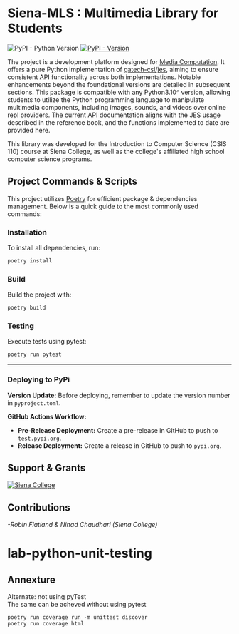 # Siena-MLS : Multimedia Library for Students

![PyPI - Python Version](https://img.shields.io/pypi/pyversions/siena-mls)
[![PyPI - Version](https://img.shields.io/pypi/v/siena-mls)
](https://pypi.org/project/siena-mls/)

The project is a development platform designed for [Media Computation](http://web.eecs.umich.edu/~mjguz/mediacomp/mediaComp-teach/). It offers a pure Python implementation of [gatech-csl/jes](https://github.com/gatech-csl/jes), aiming to ensure consistent API functionality across both implementations. Notable enhancements beyond the foundational versions are detailed in subsequent sections. This package is compatible with any Python3.10^ version, allowing students to utilize the Python programming language to manipulate multimedia components, including images, sounds, and videos over online repl providers. The current API documentation aligns with the JES usage described in the reference book, and the functions implemented to date are provided here.

This library was developed for the Introduction to Computer Science (CSIS 110) course at Siena College, as well as the college's affiliated high school computer science programs.

## Project Commands & Scripts

This project utilizes [Poetry](https://python-poetry.org/) for efficient package & dependencies management. Below is a quick guide to the most commonly used commands:

### Installation
To install all dependencies, run:
```bash
poetry install
```

### Build
Build the project with:
```bash
poetry build
```

### Testing
Execute tests using pytest:
```bash
poetry run pytest
```

---

### Deploying to PyPi

**Version Update:** Before deploying, remember to update the version number in `pyproject.toml`.

**GitHub Actions Workflow:**
- **Pre-Release Deployment:** Create a pre-release in GitHub to push to `test.pypi.org`.
- **Release Deployment:** Create a release in GitHub to push to `pypi.org`.


## Support & Grants

[![Siena College](https://badgen.net/static/Supported%20By/Siena%20College?color=006747)](https://siena.edu)

## Contributions

_-Robin Flatland & Ninad Chaudhari (Siena College)_
# lab-python-unit-testing

## Annexture
<detail>
<summary>Alternate: not using pyTest</summary>
The same can be acheved without using pytest

```poetry run coverage run -m unittest discover```\
```poetry run coverage html```
</detail>
